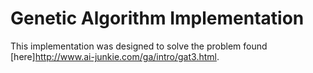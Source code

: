 # Genetic Algorithm Implementation

This implementation was designed to solve the problem found [here]<http://www.ai-junkie.com/ga/intro/gat3.html>.
